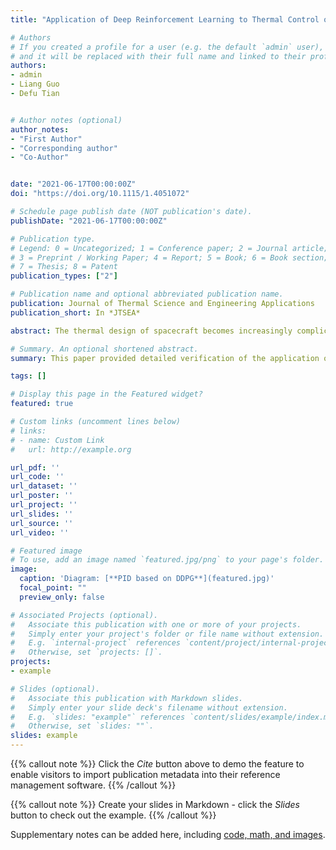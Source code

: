 ```yaml
---
title: "Application of Deep Reinforcement Learning to Thermal Control of Space Telescope"

# Authors
# If you created a profile for a user (e.g. the default `admin` user), write the username (folder name) here 
# and it will be replaced with their full name and linked to their profile.
authors:
- admin
- Liang Guo
- Defu Tian


# Author notes (optional)
author_notes:
- "First Author"
- "Corresponding author"
- "Co-Author"


date: "2021-06-17T00:00:00Z"
doi: "https://doi.org/10.1115/1.4051072"

# Schedule page publish date (NOT publication's date).
publishDate: "2021-06-17T00:00:00Z"

# Publication type.
# Legend: 0 = Uncategorized; 1 = Conference paper; 2 = Journal article;
# 3 = Preprint / Working Paper; 4 = Report; 5 = Book; 6 = Book section;
# 7 = Thesis; 8 = Patent
publication_types: ["2"]

# Publication name and optional abbreviated publication name.
publication: Journal of Thermal Science and Engineering Applications
publication_short: In *JTSEA*

abstract: The thermal design of spacecraft becomes increasingly complicated as various advanced technologies are continuously introduced to the spacecraft. Determining and optimizing the uncertainties of a spacecraft thermal control system through global sensitivity analysis has long been an essential task for thermal engineers. It is a difficult task that relies heavily on engineering experience and is a time-intensive, trial-and-error endeavor that may not even lead to global optimization. Hence, an intelligent optimization strategy based on statistical machine learning for spacecraft thermal design, called IOSML, is proposed. An intelligent batch processing system (IBPS) based on MATLAB, Python, and NX/TMG real-time data interaction is designed. The IBPS uses a surrogate model to reduce the computational cost of global sensitivity analysis while using a detailed thermal mathematical model to maintain accuracy. We combine a Bayesian inference framework with a neural network surrogate spacecraft-thermophysical model that is $100\times $ faster than numerical solvers. This article first reports on a density-based global sensitivity analysis that evaluates the effect of design parameters on the temperature difference between the complementary metal–oxide–semiconductor and cold screen of the Lehman Alpha Solar Space Telescope detector. From 42 design parameters, the most sensitive four are selected for optimization, and the temperature difference and the boundary temperature are used as the objective function. Adopting IOSML, under no supervision, four design parameters are optimized through the IBPS, and the effectiveness of the algorithm is verified by comparison with traditional methods. Additionally, IOSML is versatile and can be used in various complex engineering applications to provide guidance for the better selection of appropriate parameters and optimization.

# Summary. An optional shortened abstract.
summary: This paper provided detailed verification of the application of deep reinorcement learning to space telescope thermal control from three perspectives.什么意思呢？？？

tags: []

# Display this page in the Featured widget?
featured: true

# Custom links (uncomment lines below)
# links:
# - name: Custom Link
#   url: http://example.org

url_pdf: ''
url_code: ''
url_dataset: ''
url_poster: ''
url_project: ''
url_slides: ''
url_source: ''
url_video: ''

# Featured image
# To use, add an image named `featured.jpg/png` to your page's folder. 
image:
  caption: 'Diagram: [**PID based on DDPG**](featured.jpg)'
  focal_point: ""
  preview_only: false

# Associated Projects (optional).
#   Associate this publication with one or more of your projects.
#   Simply enter your project's folder or file name without extension.
#   E.g. `internal-project` references `content/project/internal-project/index.md`.
#   Otherwise, set `projects: []`.
projects:
- example

# Slides (optional).
#   Associate this publication with Markdown slides.
#   Simply enter your slide deck's filename without extension.
#   E.g. `slides: "example"` references `content/slides/example/index.md`.
#   Otherwise, set `slides: ""`.
slides: example
---
```


{{% callout note %}}
Click the *Cite* button above to demo the feature to enable visitors to import publication metadata into their reference management software.
{{% /callout %}}

{{% callout note %}}
Create your slides in Markdown - click the *Slides* button to check out the example.
{{% /callout %}}

Supplementary notes can be added here, including [code, math, and images](https://wowchemy.com/docs/writing-markdown-latex/).
